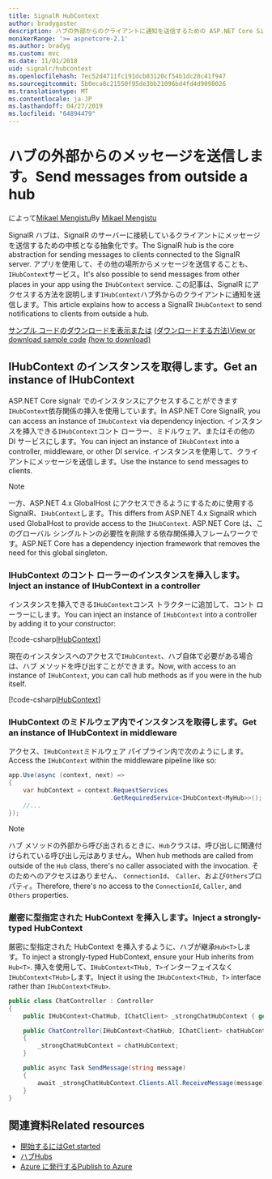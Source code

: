 ```yaml
---
title: SignalR HubContext
author: bradygaster
description: ハブの外部からのクライアントに通知を送信するための ASP.NET Core SignalR HubContext サービスを使用する方法について説明します。
monikerRange: '>= aspnetcore-2.1'
ms.author: bradyg
ms.custom: mvc
ms.date: 11/01/2018
uid: signalr/hubcontext
ms.openlocfilehash: 7ec52d4711fc191dcb83120cf54b1dc28c41f947
ms.sourcegitcommit: 5b0eca8c21550f95de3bb21096bd4fd4d9098026
ms.translationtype: MT
ms.contentlocale: ja-JP
ms.lasthandoff: 04/27/2019
ms.locfileid: "64894479"
---
```

# <a name="send-messages-from-outside-a-hub"></a><span data-ttu-id="a6555-103">ハブの外部からのメッセージを送信します。</span><span class="sxs-lookup"><span data-stu-id="a6555-103">Send messages from outside a hub</span></span>

<span data-ttu-id="a6555-104">によって[Mikael Mengistu](https://twitter.com/MikaelM_12)</span><span class="sxs-lookup"><span data-stu-id="a6555-104">By [Mikael Mengistu](https://twitter.com/MikaelM_12)</span></span>

<span data-ttu-id="a6555-105">SignalR ハブは、SignalR のサーバーに接続しているクライアントにメッセージを送信するための中核となる抽象化です。</span><span class="sxs-lookup"><span data-stu-id="a6555-105">The SignalR hub is the core abstraction for sending messages to clients connected to the SignalR server.</span></span> <span data-ttu-id="a6555-106">アプリを使用して、その他の場所からメッセージを送信することも、`IHubContext`サービス。</span><span class="sxs-lookup"><span data-stu-id="a6555-106">It's also possible to send messages from other places in your app using the `IHubContext` service.</span></span> <span data-ttu-id="a6555-107">この記事は、SignalR にアクセスする方法を説明します`IHubContext`ハブ外からのクライアントに通知を送信します。</span><span class="sxs-lookup"><span data-stu-id="a6555-107">This article explains how to access a SignalR `IHubContext` to send notifications to clients from outside a hub.</span></span>

<span data-ttu-id="a6555-108">[サンプル コードのダウンロードを表示または](https://github.com/aspnet/AspNetCore.Docs/tree/master/aspnetcore/signalr/hubcontext/sample/) [(ダウンロードする方法)](xref:index#how-to-download-a-sample)</span><span class="sxs-lookup"><span data-stu-id="a6555-108">[View or download sample code](https://github.com/aspnet/AspNetCore.Docs/tree/master/aspnetcore/signalr/hubcontext/sample/) [(how to download)](xref:index#how-to-download-a-sample)</span></span>

## <a name="get-an-instance-of-ihubcontext"></a><span data-ttu-id="a6555-109">IHubContext のインスタンスを取得します。</span><span class="sxs-lookup"><span data-stu-id="a6555-109">Get an instance of IHubContext</span></span>

<span data-ttu-id="a6555-110">ASP.NET Core signalr でのインスタンスにアクセスすることができます`IHubContext`依存関係の挿入を使用しています。</span><span class="sxs-lookup"><span data-stu-id="a6555-110">In ASP.NET Core SignalR, you can access an instance of `IHubContext` via dependency injection.</span></span> <span data-ttu-id="a6555-111">インスタンスを挿入できる`IHubContext`コント ローラー、ミドルウェア、またはその他の DI サービスにします。</span><span class="sxs-lookup"><span data-stu-id="a6555-111">You can inject an instance of `IHubContext` into a controller, middleware, or other DI service.</span></span> <span data-ttu-id="a6555-112">インスタンスを使用して、クライアントにメッセージを送信します。</span><span class="sxs-lookup"><span data-stu-id="a6555-112">Use the instance to send messages to clients.</span></span>

> [!NOTE]
> <span data-ttu-id="a6555-113">一方、ASP.NET 4.x GlobalHost にアクセスできるようにするために使用する SignalR、`IHubContext`します。</span><span class="sxs-lookup"><span data-stu-id="a6555-113">This differs from ASP.NET 4.x SignalR which used GlobalHost to provide access to the `IHubContext`.</span></span> <span data-ttu-id="a6555-114">ASP.NET Core は、このグローバル シングルトンの必要性を削除する依存関係挿入フレームワークです。</span><span class="sxs-lookup"><span data-stu-id="a6555-114">ASP.NET Core has a dependency injection framework that removes the need for this global singleton.</span></span>

### <a name="inject-an-instance-of-ihubcontext-in-a-controller"></a><span data-ttu-id="a6555-115">IHubContext のコント ローラーのインスタンスを挿入します。</span><span class="sxs-lookup"><span data-stu-id="a6555-115">Inject an instance of IHubContext in a controller</span></span>

<span data-ttu-id="a6555-116">インスタンスを挿入できる`IHubContext`コンス トラクターに追加して、コント ローラーにします。</span><span class="sxs-lookup"><span data-stu-id="a6555-116">You can inject an instance of `IHubContext` into a controller by adding it to your constructor:</span></span>

[!code-csharp[IHubContext](hubcontext/sample/Controllers/HomeController.cs?range=12-19,57)]

<span data-ttu-id="a6555-117">現在のインスタンスへのアクセスで`IHubContext`、ハブ自体で必要がある場合は、ハブ メソッドを呼び出すことができます。</span><span class="sxs-lookup"><span data-stu-id="a6555-117">Now, with access to an instance of `IHubContext`, you can call hub methods as if you were in the hub itself.</span></span>

[!code-csharp[IHubContext](hubcontext/sample/Controllers/HomeController.cs?range=21-25)]

### <a name="get-an-instance-of-ihubcontext-in-middleware"></a><span data-ttu-id="a6555-118">IHubContext のミドルウェア内でインスタンスを取得します。</span><span class="sxs-lookup"><span data-stu-id="a6555-118">Get an instance of IHubContext in middleware</span></span>

<span data-ttu-id="a6555-119">アクセス、`IHubContext`ミドルウェア パイプライン内で次のようにします。</span><span class="sxs-lookup"><span data-stu-id="a6555-119">Access the `IHubContext` within the middleware pipeline like so:</span></span>

```csharp
app.Use(async (context, next) =>
{
    var hubContext = context.RequestServices
                            .GetRequiredService<IHubContext<MyHub>>();
    //...
});
```

> [!NOTE]
> <span data-ttu-id="a6555-120">ハブ メソッドの外部から呼び出されるときに、`Hub`クラスは、呼び出しに関連付けられている呼び出し元はありません。</span><span class="sxs-lookup"><span data-stu-id="a6555-120">When hub methods are called from outside of the `Hub` class, there's no caller associated with the invocation.</span></span> <span data-ttu-id="a6555-121">そのためへのアクセスはありません、 `ConnectionId`、 `Caller`、および`Others`プロパティ。</span><span class="sxs-lookup"><span data-stu-id="a6555-121">Therefore, there's no access to the `ConnectionId`, `Caller`, and `Others` properties.</span></span>

### <a name="inject-a-strongly-typed-hubcontext"></a><span data-ttu-id="a6555-122">厳密に型指定された HubContext を挿入します。</span><span class="sxs-lookup"><span data-stu-id="a6555-122">Inject a strongly-typed HubContext</span></span>

<span data-ttu-id="a6555-123">厳密に型指定された HubContext を挿入するように、ハブが継承`Hub<T>`します。</span><span class="sxs-lookup"><span data-stu-id="a6555-123">To inject a strongly-typed HubContext, ensure your Hub inherits from `Hub<T>`.</span></span> <span data-ttu-id="a6555-124">挿入を使用して、`IHubContext<THub, T>`インターフェイスなく`IHubContext<THub>`します。</span><span class="sxs-lookup"><span data-stu-id="a6555-124">Inject it using the `IHubContext<THub, T>` interface rather than `IHubContext<THub>`.</span></span>

```csharp
public class ChatController : Controller
{
    public IHubContext<ChatHub, IChatClient> _strongChatHubContext { get; }

    public ChatController(IHubContext<ChatHub, IChatClient> chatHubContext)
    {
        _strongChatHubContext = chatHubContext;
    }

    public async Task SendMessage(string message)
    {
        await _strongChatHubContext.Clients.All.ReceiveMessage(message);
    }
}
```

## <a name="related-resources"></a><span data-ttu-id="a6555-125">関連資料</span><span class="sxs-lookup"><span data-stu-id="a6555-125">Related resources</span></span>

* [<span data-ttu-id="a6555-126">開始するには</span><span class="sxs-lookup"><span data-stu-id="a6555-126">Get started</span></span>](xref:tutorials/signalr)
* [<span data-ttu-id="a6555-127">ハブ</span><span class="sxs-lookup"><span data-stu-id="a6555-127">Hubs</span></span>](xref:signalr/hubs)
* [<span data-ttu-id="a6555-128">Azure に発行する</span><span class="sxs-lookup"><span data-stu-id="a6555-128">Publish to Azure</span></span>](xref:signalr/publish-to-azure-web-app)
